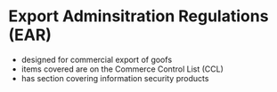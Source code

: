 # Export Adminsitration Regulations (EAR)

- designed for commercial export of goofs
- items covered are on the Commerce Control List (CCL)
- has section covering information security products

